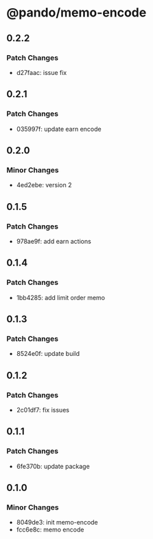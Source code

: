# @pando/memo-encode

## 0.2.2

### Patch Changes

- d27faac: issue fix

## 0.2.1

### Patch Changes

- 035997f: update earn encode

## 0.2.0

### Minor Changes

- 4ed2ebe: version 2

## 0.1.5

### Patch Changes

- 978ae9f: add earn actions

## 0.1.4

### Patch Changes

- 1bb4285: add limit order memo

## 0.1.3

### Patch Changes

- 8524e0f: update build

## 0.1.2

### Patch Changes

- 2c01df7: fix issues

## 0.1.1

### Patch Changes

- 6fe370b: update package

## 0.1.0

### Minor Changes

- 8049de3: init memo-encode
- fcc6e8c: memo encode
